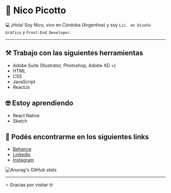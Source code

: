 <h1>🧔 Nico Picotto </h1>

💻 ¡Hola! Soy Nico, vivo en Córdoba (Argentina) y soy `Lic. en Diseño Gráfico` y `Front-End Developer`.

---

<h2>⚒️ Trabajo con las siguientes herramientas</h2>

* Adobe Suite (Illustrator, Photoshop, Adobe XD +)
* HTML
* CSS
* JavaScript
* ReactJs

<h2>🤓 Estoy aprendiendo</h2>

* React Native
* Sketch

<h2>📍 Podés encontrarme en los siguientes links</h2>

 * [Behance](https://www.behance.net/nicolaspicotto)
 * [Linkedin](https://www.linkedin.com/in/nicolaspicotto/)
 * [Instagram](https://www.instagram.com/npicotto)

![Anurag's GitHub stats](https://github-readme-stats.vercel.app/api?username=nicopicotto&show_icons=true&theme=dark)

---
:star: Gracias por visitar :nerd_face:

